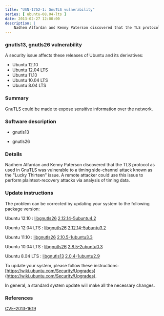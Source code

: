 ```yaml
---
title: "USN-1752-1: GnuTLS vulnerability"
series: [ ubuntu-08.04-lts ]
date: 2013-02-27 12:00:00
description: |
    Nadhem Alfardan and Kenny Paterson discovered that the TLS protocol as used in GnuTLS was vulnerable to a timing side-channel attack known as the &quot;Lucky Thirteen&quot; issue. A remote attacker could use this issue to perform plaintext-recovery attacks via analysis of timing data. 
--- 
```

 
### gnutls13, gnutls26 vulnerability

A security issue affects these releases of Ubuntu and its derivatives:

* Ubuntu 12.10
* Ubuntu 12.04 LTS
* Ubuntu 11.10
* Ubuntu 10.04 LTS
* Ubuntu 8.04 LTS

### Summary

GnuTLS could be made to expose sensitive information over the network. 

### Software description

* gnutls13 

* gnutls26 

### Details

Nadhem Alfardan and Kenny Paterson discovered that the TLS protocol as used in GnuTLS was vulnerable to a timing side-channel attack known as the &quot;Lucky Thirteen&quot; issue. A remote attacker could use this issue to perform plaintext-recovery attacks via analysis of timing data. 

### Update instructions

The problem can be corrected by updating your system to the following package version:

Ubuntu 12.10
 : [libgnutls26](https://launchpad.net/ubuntu/+source/gnutls26) <span> [2.12.14-5ubuntu4.2](https://launchpad.net/ubuntu/+source/gnutls26/2.12.14-5ubuntu4.2) </span> 

Ubuntu 12.04 LTS
 : [libgnutls26](https://launchpad.net/ubuntu/+source/gnutls26) <span> [2.12.14-5ubuntu3.2](https://launchpad.net/ubuntu/+source/gnutls26/2.12.14-5ubuntu3.2) </span> 

Ubuntu 11.10
 : [libgnutls26](https://launchpad.net/ubuntu/+source/gnutls26) <span> [2.10.5-1ubuntu3.3](https://launchpad.net/ubuntu/+source/gnutls26/2.10.5-1ubuntu3.3) </span> 

Ubuntu 10.04 LTS
 : [libgnutls26](https://launchpad.net/ubuntu/+source/gnutls26) <span> [2.8.5-2ubuntu0.3](https://launchpad.net/ubuntu/+source/gnutls26/2.8.5-2ubuntu0.3) </span> 

Ubuntu 8.04 LTS
 : [libgnutls13](https://launchpad.net/ubuntu/+source/gnutls13) <span> [2.0.4-1ubuntu2.9](https://launchpad.net/ubuntu/+source/gnutls13/2.0.4-1ubuntu2.9) </span> 

To update your system, please follow these instructions: [https://wiki.ubuntu.com/Security/Upgrades](https://wiki.ubuntu.com/Security/Upgrades).

In general, a standard system update will make all the necessary changes. 

### References

 [CVE-2013-1619](http://people.ubuntu.com/~ubuntu-security/cve/CVE-2013-1619)
 
